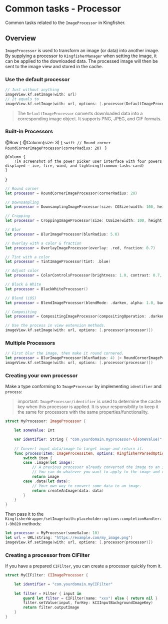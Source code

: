 # Common tasks - Processor

Common tasks related to the ``ImageProcessor`` in Kingfisher.

## Overview

``ImageProcessor`` is used to transform an image (or data) into another image. By supplying a processor to 
``KingfisherManager`` when setting the image, it can be applied to the downloaded data. The processed image will then 
be sent to the image view and stored in the cache.

### Use the default processor

```swift
// Just without anything
imageView.kf.setImage(with: url)
// It equals to
imageView.kf.setImage(with: url, options: [.processor(DefaultImageProcessor.default)])
```

> The ``DefaultImageProcessor`` converts downloaded data into a corresponding image object. 
> It supports PNG, JPEG, and GIF formats.

### Built-in Processors

@Row {
    @Column(size: 3) {
        ```swift
        // Round corner
        RoundCornerImageProcessor(cornerRadius: 20)
        ```
    }
    
    @Column {
        ![A screenshot of the power picker user interface with four powers displayed – ice, fire, wind, and lightning](common-tasks-card)
    }
}

```swift
// Round corner
let processor = RoundCornerImageProcessor(cornerRadius: 20)

// Downsampling
let processor = DownsamplingImageProcessor(size: CGSize(width: 100, height: 100))

// Cropping
let processor = CroppingImageProcessor(size: CGSize(width: 100, height: 100), anchor: CGPoint(x: 0.5, y: 0.5))

// Blur
let processor = BlurImageProcessor(blurRadius: 5.0)

// Overlay with a color & fraction
let processor = OverlayImageProcessor(overlay: .red, fraction: 0.7)

// Tint with a color
let processor = TintImageProcessor(tint: .blue)

// Adjust color
let processor = ColorControlsProcessor(brightness: 1.0, contrast: 0.7, saturation: 1.1, inputEV: 0.7)

// Black & White
let processor = BlackWhiteProcessor()

// Blend (iOS)
let processor = BlendImageProcessor(blendMode: .darken, alpha: 1.0, backgroundColor: .lightGray)

// Compositing
let processor = CompositingImageProcessor(compositingOperation: .darken, alpha: 1.0, backgroundColor: .lightGray)

// Use the process in view extension methods.
imageView.kf.setImage(with: url, options: [.processor(processor)])
```

### Multiple Processors

```swift
// First blur the image, then make it round cornered.
let processor = BlurImageProcessor(blurRadius: 4) |> RoundCornerImageProcessor(cornerRadius: 20)
imageView.kf.setImage(with: url, options: [.processor(processor)])
```

### Creating your own processor

Make a type conforming to `ImageProcessor` by implementing `identifier` and `process`:

> important: ``ImageProcessor/identifier`` is used to determine the cache key when this processor is applied. It is your
> responsibility to keep it the same for processors with the same properties/functionality.

```swift
struct MyProcessor: ImageProcessor {

    let someValue: Int

    var identifier: String { "com.yourdomain.myprocessor-\(someValue)" }
    
    // Convert input data/image to target image and return it.
    func process(item: ImageProcessItem, options: KingfisherParsedOptionsInfo) -> Image? {
        switch item {
        case .image(let image):
            // A previous processor already converted the image to an image object.
            // You can do whatever you want to apply to the image and return the result.
            return image
        case .data(let data):
            // Your own way to convert some data to an image.
            return createAnImage(data: data)
        }
    }
}
```

Then pass it to the ``KingfisherWrapper/setImage(with:placeholder:options:completionHandler:)-9h820`` methods:

```swift
let processor = MyProcessor(someValue: 10)
let url = URL(string: "https://example.com/my_image.png")
imageView.kf.setImage(with: url, options: [.processor(processor)])
```

### Creating a processor from CIFilter

If you have a prepared `CIFilter`, you can create a processor quickly from it.

```swift
struct MyCIFilter: CIImageProcessor {

    let identifier = "com.yourdomain.myCIFilter"
    
    let filter = Filter { input in
        guard let filter = CIFilter(name: "xxx") else { return nil }
        filter.setValue(input, forKey: kCIInputBackgroundImageKey)
        return filter.outputImage
    }
}
```
